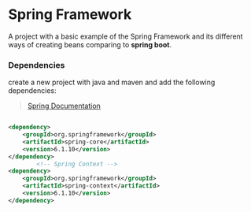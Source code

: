 # Spring Framework

A project with a basic example of the Spring Framework and its different 
ways of creating beans comparing to **spring boot**.

### Dependencies

create a new project with java and maven and add the following dependencies:

> [Spring Documentation](https://docs.spring.io/spring-framework)

```xml

<dependency>
    <groupId>org.springframework</groupId>
    <artifactId>spring-core</artifactId>
    <version>6.1.10</version>
</dependency>
        <!-- Spring Context -->
<dependency>
    <groupId>org.springframework</groupId>
    <artifactId>spring-context</artifactId>
    <version>6.1.10</version>
</dependency> 
```


